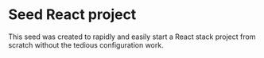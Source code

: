 # Seed React project

This seed was created to rapidly and easily start a React stack project from scratch without the tedious configuration work.
